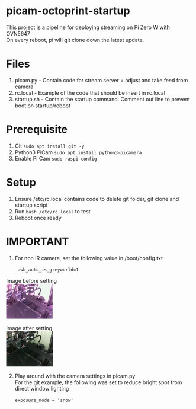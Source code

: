 # picam-octoprint-startup

This project is a pipeline for deploying streaming on Pi Zero W with OVN5647  
On every reboot, pi will git clone down the latest update.

Files  
======  
1) picam.py - Contain code for stream server + adjust and take feed from camera  
2) rc.local - Example of the code that should be insert in rc.local  
3) startup.sh - Contain the startup command. Comment out line to prevent boot on startup/reboot  

Prerequisite  
======  
1) Git ``` sudo apt install git -y ```
2) Python3 PiCam ``` sudo apt install python3-picamera ```
3) Enable Pi Cam ``` sudo raspi-config ```

Setup  
======  
1) Ensure /etc/rc.local contains code to delete git folder, git clone and startup script  
2) Run ```bash /etc/rc.local``` to test  
3) Reboot once ready  

IMPORTANT  
======  
1) For non IR camera, set the following value in /boot/config.txt  

        awb_auto_is_greyworld=1  
  
Image before setting  
<img src="image/before.png" width="25%">  

Image after setting  
<img src="image/after.png" width="25%">  

2) Play around with the camera settings in picam.py  
   For the git example, the following was set to reduce bright spot from direct window lighting  
   
       exposure_mode = 'snow'
  
    
